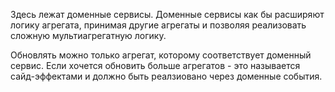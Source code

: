 Здесь лежат доменные сервисы. Доменные сервисы как бы расширяют логику агрегата, принимая другие агрегаты и позволяя реализовать сложную мультиагрегатную логику.

Обновлять можно только агрегат, которому соответствует доменный сервис. Если хочется обновить больше агрегатов - это называется сайд-эффектами и должно быть реалзиовано через доменные события.
